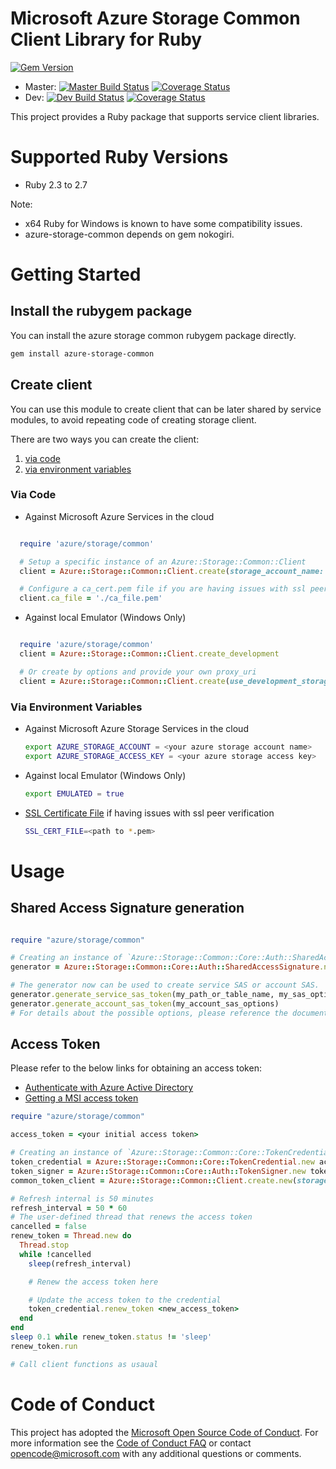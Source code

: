 # Microsoft Azure Storage Common Client Library for Ruby

[![Gem Version](https://badge.fury.io/rb/azure-storage-common.svg)](https://badge.fury.io/rb/azure-storage-common)
* Master: [![Master Build Status](https://travis-ci.org/Azure/azure-storage-ruby.svg?branch=master)](https://travis-ci.org/Azure/azure-storage-ruby/branches) [![Coverage Status](https://coveralls.io/repos/github/Azure/azure-storage-ruby/badge.svg?branch=master)](https://coveralls.io/github/Azure/azure-storage-ruby?branch=master)
* Dev: [![Dev Build Status](https://travis-ci.org/Azure/azure-storage-ruby.svg?branch=dev)](https://travis-ci.org/Azure/azure-storage-ruby/branches) [![Coverage Status](https://coveralls.io/repos/github/Azure/azure-storage-ruby/badge.svg?branch=dev)](https://coveralls.io/github/Azure/azure-storage-ruby?branch=dev)

This project provides a Ruby package that supports service client libraries.

# Supported Ruby Versions

* Ruby 2.3 to 2.7

Note: 

* x64 Ruby for Windows is known to have some compatibility issues.
* azure-storage-common depends on gem nokogiri.

# Getting Started

## Install the rubygem package

You can install the azure storage common rubygem package directly.

```bash
gem install azure-storage-common
```

## Create client

You can use this module to create client that can be later shared by service modules, to avoid repeating code of creating storage client.

There are two ways you can create the client:

1. [via code](#via-code)
2. [via environment variables](#via-environment-variables)

<a name="via-code"></a>
### Via Code
* Against Microsoft Azure Services in the cloud

```ruby

  require 'azure/storage/common'

  # Setup a specific instance of an Azure::Storage::Common::Client
  client = Azure::Storage::Common::Client.create(storage_account_name: <your account name>, storage_access_key: <your access key>)

  # Configure a ca_cert.pem file if you are having issues with ssl peer verification
  client.ca_file = './ca_file.pem'

```

* Against local Emulator (Windows Only)

```ruby

  require 'azure/storage/common'
  client = Azure::Storage::Common::Client.create_development

  # Or create by options and provide your own proxy_uri
  client = Azure::Storage::Common::Client.create(use_development_storage: true, development_storage_proxy_uri: <your proxy uri>)

```

<a name="via-environment-variables"></a>
### Via Environment Variables

* Against Microsoft Azure Storage Services in the cloud

    ```bash
    export AZURE_STORAGE_ACCOUNT = <your azure storage account name>
    export AZURE_STORAGE_ACCESS_KEY = <your azure storage access key>
    ```

* Against local Emulator (Windows Only)

    ```bash
    export EMULATED = true
    ```

* [SSL Certificate File](https://gist.github.com/fnichol/867550) if having issues with ssl peer verification
    
    ```bash
    SSL_CERT_FILE=<path to *.pem>
    ```

# Usage

<a name="sas"></a>
## Shared Access Signature generation

```ruby

require "azure/storage/common"

# Creating an instance of `Azure::Storage::Common::Core::Auth::SharedAccessSignature`
generator = Azure::Storage::Common::Core::Auth::SharedAccessSignature.new(your_account_name, your_access_key)

# The generator now can be used to create service SAS or account SAS.
generator.generate_service_sas_token(my_path_or_table_name, my_sas_options)
generator.generate_account_sas_token(my_account_sas_options)
# For details about the possible options, please reference the document of the class `Azure::Storage::Common::Core::Auth::SharedAccessSignature`

```

<a name="token"></a>
## Access Token

Please refer to the below links for obtaining an access token:
* [Authenticate with Azure Active Directory](https://docs.microsoft.com/en-us/rest/api/storageservices/authenticate-with-azure-active-directory)
* [Getting a MSI access token](https://docs.microsoft.com/en-us/azure/active-directory/managed-identities-azure-resources/tutorial-linux-vm-access-storage#get-an-access-token-and-use-it-to-call-azure-storage)

```ruby
require "azure/storage/common"

access_token = <your initial access token>

# Creating an instance of `Azure::Storage::Common::Core::TokenCredential`
token_credential = Azure::Storage::Common::Core::TokenCredential.new access_token
token_signer = Azure::Storage::Common::Core::Auth::TokenSigner.new token_credential
common_token_client = Azure::Storage::Common::Client.create.new(storage_account_name: <your_account_name>, signer: token_signer)

# Refresh internal is 50 minutes
refresh_interval = 50 * 60
# The user-defined thread that renews the access token
cancelled = false
renew_token = Thread.new do
  Thread.stop
  while !cancelled
    sleep(refresh_interval)

    # Renew the access token here

    # Update the access token to the credential
    token_credential.renew_token <new_access_token>
  end
end
sleep 0.1 while renew_token.status != 'sleep'
renew_token.run

# Call client functions as usaual

```

# Code of Conduct 
This project has adopted the [Microsoft Open Source Code of Conduct](https://opensource.microsoft.com/codeofconduct/). For more information see the [Code of Conduct FAQ](https://opensource.microsoft.com/codeofconduct/faq/) or contact [opencode@microsoft.com](mailto:opencode@microsoft.com) with any additional questions or comments.
